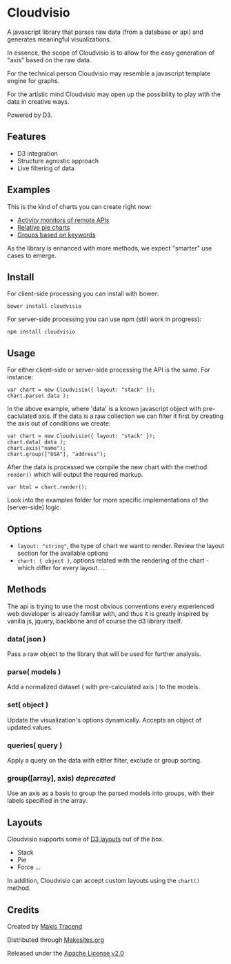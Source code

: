 # Cloudvisio 

A javascript library that parses raw data (from a database or api) and generates meaningful visualizations. 

In essence, the scope of Cloudvisio is to allow for the easy generation of "axis" based on the raw data. 

For the technical person Cloudvisio may resemble a javascript template engine for graphs. 

For the artistic mind Cloudvisio may open up the possibility to play with the data in creative ways. 

Powered by D3. 


## Features

* D3 integration 
* Structure agnostic approach
* Live filtering of data

## Examples

This is the kind of charts you can create right now:

* [Activity monitors of remote APIs](http://rawgithub.com/makesites/cloudvisio/master/examples/gists.html)
* [Relative pie charts](http://rawgithub.com/makesites/cloudvisio/master/examples/population.html)
* [Groups based on keywords](http://rawgithub.com/makesites/cloudvisio/master/examples/income.html)

As the library is enhanced with more methods, we expect "smarter" use cases to emerge. 


## Install 

For client-side processing you can install with bower:
```
bower install cloudvisio
```

For server-side processing you can use npm (still work in progress): 
```
npm install cloudvisio
```

## Usage

For either client-side or server-side processing the API is the same. For instance: 
```
var chart = new Cloudvisio({ layout: "stack" });
chart.parse( data );
```
In the above example, where 'data' is a known javascript object with pre-caclulated axis. If the data is a raw collection we can filter it first by creating the axis out of conditions we create: 
```
var chart = new Cloudvisio({ layout: "stack" });
chart.data( data );
chart.axis("name");
chart.group(["USA"], "address");
```
After the data is processed we compile the new chart with the method ```render()``` which will output the required markup.

```
var html = chart.render();
```

Look into the examples folder for more specific implementations of the (server-side) logic. 


## Options

* ```layout: "string"```, the type of chart we want to render. Review the layout section for the available options
* ```chart: { object }```, options related with the rendering of the chart - which differ for every layout. 
...

## Methods 

The api is trying to use the most obvious conventions every experienced web developer is already familiar with, and thus it is greatly inspired by vanilla js, jquery, backbone and of course the d3 library itself. 

### data( json )

Pass a raw object to the library that will be used for further analysis. 

### parse( models )

Add a normalized dataset ( with pre-calculated axis ) to the models. 

### set( object )

Update the visualization's options dynamically. Accepts an object of updated values. 

### queries( query )

Apply a query on the data with either filter, exclude or group sorting. 

### group([array], axis) _deprecated_

Use an axis as a basis to group the parsed models into groups, with their labels specified in the array.


## Layouts 

Cloudvisio supports some of [D3 layouts](https://github.com/mbostock/d3/wiki/Layouts) out of the box. 

* Stack
* Pie
* Force
...

In addition, Cloudvisio can accept custom layouts using the ```chart()``` method. 


## Credits

Created by [Makis Tracend](http://tracend.me)

Distributed through [Makesites.org](http://makesites.org/)

Released under the [Apache License v2.0](http://makesites.org/licenses/APACHE-2.0)
